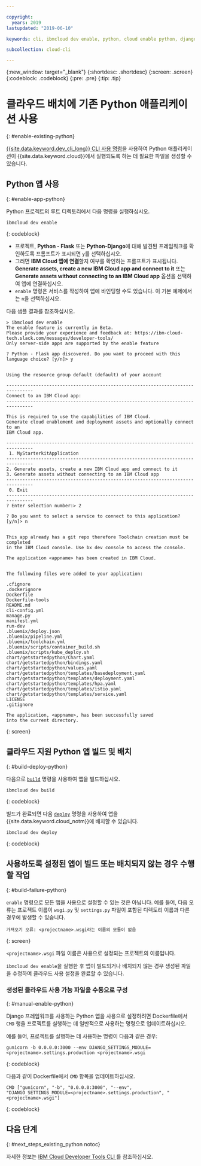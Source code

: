 ```yaml
---

copyright:
  years: 2019
lastupdated: "2019-06-10"

keywords: cli, ibmcloud dev enable, python, cloud enable python, django, deploy python, build python, python debug, python troubleshoot, python cloud help

subcollection: cloud-cli

---
```


{:new_window: target="_blank"}
{:shortdesc: .shortdesc}
{:screen: .screen}
{:codeblock: .codeblock}
{:pre: .pre}
{:tip: .tip}

# 클라우드 배치에 기존 Python 애플리케이션 사용
{: #enable-existing-python}

[{{site.data.keyword.dev_cli_long}} CLI 사용 명령](/docs/cli/idt?topic=cloud-cli-idt-cli#enable)을 사용하여 Python 애플리케이션이 {{site.data.keyword.cloud}}에서 실행되도록 하는 데 필요한 파일을 생성할 수 있습니다.

## Python 앱 사용
{: #enable-app-python}

Python 프로젝트의 루트 디렉토리에서 다음 명령을 실행하십시오.
```
ibmcloud dev enable
```
{: codeblock}

* 프로젝트, **Python - Flask** 또는 **Python-Django**에 대해 발견된 프레임워크를 확인하도록 프롬프트가 표시되면 `y`를 선택하십시오. 
* 그러면 **IBM Cloud 앱에 연결**할지 여부를 확인하는 프롬프트가 표시됩니다. **Generate assets, create a new IBM Cloud app and connect to it** 또는 **Generate assets without connecting to an IBM Cloud app** 옵션을 선택하여 앱에 연결하십시오.
* `enable` 명령은 서비스를 작성하여 앱에 바인딩할 수도 있습니다. 이 기본 예제에서는 `n`을 선택하십시오.

다음 샘플 결과를 참조하십시오.
```
> ibmcloud dev enable
The enable feature is currently in Beta.
Please provide your experience and feedback at: https://ibm-cloud-tech.slack.com/messages/developer-tools/
Only server-side apps are supported by the enable feature

? Python - Flask app discovered. Do you want to proceed with this
language choice? [y/n]> y


Using the resource group default (default) of your account

--------------------------------------------------------------------------------
Connect to an IBM Cloud app:
--------------------------------------------------------------------------------

This is required to use the capabilities of IBM Cloud.
Generate cloud enablement and deployment assets and optionally connect to an
IBM Cloud app.

--------------------------------------------------------------------------------
 1. MyStarterkitApplication
--------------------------------------------------------------------------------
2. Generate assets, create a new IBM Cloud app and connect to it
3. Generate assets without connecting to an IBM Cloud app
--------------------------------------------------------------------------------
 0. Exit
--------------------------------------------------------------------------------
? Enter selection number:> 2

? Do you want to select a service to connect to this application? [y/n]> n


This app already has a git repo therefore Toolchain creation must be completed
in the IBM Cloud console. Use bx dev console to access the console.

The application <appname> has been created in IBM Cloud.


The following files were added to your application:

.cfignore
.dockerignore
Dockerfile
Dockerfile-tools
README.md
cli-config.yml
manage.py
manifest.yml
run-dev
.bluemix/deploy.json
.bluemix/pipeline.yml
.bluemix/toolchain.yml
.bluemix/scripts/container_build.sh
.bluemix/scripts/kube_deploy.sh
chart/getstartedpython/Chart.yaml
chart/getstartedpython/bindings.yaml
chart/getstartedpython/values.yaml
chart/getstartedpython/templates/basedeployment.yaml
chart/getstartedpython/templates/deployment.yaml
chart/getstartedpython/templates/hpa.yaml
chart/getstartedpython/templates/istio.yaml
chart/getstartedpython/templates/service.yaml
LICENSE
.gitignore

The application, <appname>, has been successfully saved
into the current directory.
```
{: screen}

## 클라우드 지원 Python 앱 빌드 및 배치
{: #build-deploy-python}

다음으로 [`build`](/docs/cli/idt?topic=cloud-cli-idt-cli#build) 명령을 사용하여 앱을 빌드하십시오.
```
ibmcloud dev build
```
{: codeblock}

빌드가 완료되면 다음 [`deploy`](/docs/cli/idt?topic=cloud-cli-idt-cli#deploy) 명령을 사용하여 앱을 {{site.data.keyword.cloud_notm}}에 배치할 수 있습니다.
```
ibmcloud dev deploy
```
{: codeblock}

## 사용하도록 설정된 앱이 빌드 또는 배치되지 않는 경우 수행할 작업
{: #build-failure-python}

`enable` 명령으로 모든 앱을 사용으로 설정할 수 있는 것은 아닙니다. 예를 들어, 다음 오류는 프로젝트 이름이 `wsgi.py` 및 `settings.py` 파일이 포함된 디렉토리 이름과 다른 경우에 발생할 수 있습니다.
```
가져오기 오류: <projectname>.wsgi라는 이름의 모듈이 없음
```
{: screen}

`<projectname>.wsgi` 파일 이름은 사용으로 설정되는 프로젝트의 이름입니다.

`ibmcloud dev enable`을 실행한 후 앱이 빌드되거나 배치되지 않는 경우 생성된 파일을 수정하여 클라우드 사용 설정을 완료할 수 있습니다.

### 생성된 클라우드 사용 가능 파일을 수동으로 구성
{: #manual-enable-python}

Django 프레임워크를 사용하는 Python 앱을 사용으로 설정하려면 Dockerfile에서 `CMD` 행을 프로젝트를 실행하는 데 일반적으로 사용하는 명령으로 업데이트하십시오.

예를 들어, 프로젝트를 실행하는 데 사용하는 명령이 다음과 같은 경우:
```
gunicorn -b 0.0.0.0:3000 --env DJANGO_SETTINGS_MODULE=<projectname>.settings.production <projectname>.wsgi
```
{: codeblock}

다음과 같이 Dockerfile에서 `CMD` 항목을 업데이트하십시오.
```
CMD ["gunicorn", "-b", "0.0.0.0:3000", "--env", "DJANGO_SETTINGS_MODULE=<projectname>.settings.production", "<projectname>.wsgi"]
```
{: codeblock}

## 다음 단계
{: #next_steps_existing_python notoc}

자세한 정보는 [IBM Cloud Developer Tools CLI ](/docs/cli/idt?topic=cloud-cli-idt-cli#idt-cli)를 참조하십시오.
